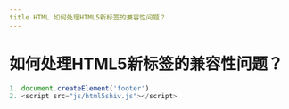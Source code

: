 ```yaml
---
title HTML 如何处理HTML5新标签的兼容性问题？
---
```


# 如何处理HTML5新标签的兼容性问题？

```js
1. document.createElement('footer')
2. <script src="js/html5shiv.js"></script>
```